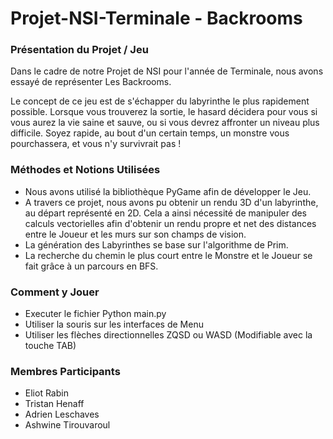 ﻿# Projet-NSI-Terminale - Backrooms

### Présentation du Projet / Jeu
Dans le cadre de notre Projet de NSI pour l'année de Terminale, nous avons essayé de représenter Les Backrooms.

Le concept de ce jeu est de s'échapper du labyrinthe le plus rapidement possible. Lorsque vous trouverez la sortie, le hasard décidera pour vous si vous aurez la vie saine et sauve, ou si vous devrez affronter un niveau plus difficile. Soyez rapide, au bout d'un certain temps, un monstre vous pourchassera, et vous n'y survivrait pas !

### Méthodes et Notions Utilisées
* Nous avons utilisé la bibliothèque PyGame afin de développer le Jeu.
* A travers ce projet, nous avons pu obtenir un rendu 3D d'un labyrinthe, au départ représenté en 2D. Cela a ainsi nécessité de manipuler des calculs vectorielles afin d'obtenir un rendu propre et net des distances entre le Joueur et les murs sur son champs de vision.
* La génération des Labyrinthes se base sur l'algorithme de Prim.
* La recherche du chemin le plus court entre le Monstre et le Joueur se fait grâce à un parcours en BFS.

### Comment y Jouer
* Executer le fichier Python main.py
* Utiliser la souris sur les interfaces de Menu
* Utiliser les flèches directionnelles ZQSD ou WASD (Modifiable avec la touche TAB)

### Membres Participants
* Eliot Rabin
* Tristan Henaff
* Adrien Leschaves
* Ashwine Tirouvaroul
